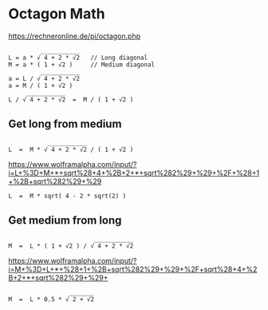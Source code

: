 # Octagon Math

https://rechneronline.de/pi/octagon.php

```
         ___________
L = a * √ 4 + 2 * √2   // Long diagonal
M = a * ( 1 + √2 )     // Medium diagonal
         ___________
a = L / √ 4 + 2 * √2
a = M / ( 1 + √2 )
     ___________
L / √ 4 + 2 * √2  =  M / ( 1 + √2 )
```


## Get long from medium

```
           ___________
L  =  M * √ 4 + 2 * √2 / ( 1 + √2 )
```
https://www.wolframalpha.com/input/?i=L+%3D+M+*+sqrt%28+4+%2B+2+*+sqrt%282%29+%29+%2F+%28+1+%2B+sqrt%282%29+%29

```
L  =  M * sqrt( 4 - 2 * sqrt(2) )
```


## Get medium from long
```
                        ___________
M  =  L * ( 1 + √2 ) / √ 4 + 2 * √2
```
https://www.wolframalpha.com/input/?i=M+%3D+L+*+%28+1+%2B+sqrt%282%29+%29+%2F+sqrt%28+4+%2B+2+*+sqrt%282%29+%29+
```
                 _______
M  =  L * 0.5 * √ 2 + √2
```
